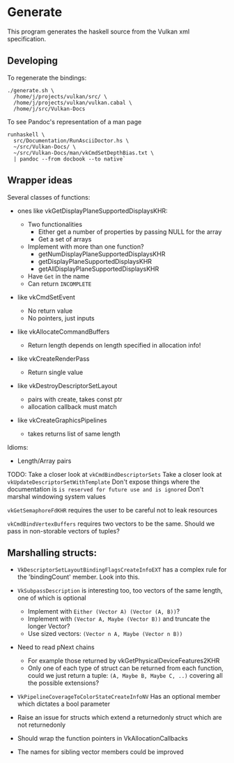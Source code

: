 # Generate

This program generates the haskell source from the Vulkan xml specification. 

## Developing

To regenerate the  bindings:

```
./generate.sh \
  /home/j/projects/vulkan/src/ \
  /home/j/projects/vulkan/vulkan.cabal \
  /home/j/src/Vulkan-Docs
```

To see Pandoc's representation of a man page

```
runhaskell \
  src/Documentation/RunAsciiDoctor.hs \
  ~/src/Vulkan-Docs/ \
  ~/src/Vulkan-Docs/man/vkCmdSetDepthBias.txt \
  | pandoc --from docbook --to native`
```

## Wrapper ideas

Several classes of functions:

- ones like vkGetDisplayPlaneSupportedDisplaysKHR:
  - Two functionalities
    - Either get a number of properties by passing NULL for the array
    - Get a set of arrays
  - Implement with more than one function?
    - getNumDisplayPlaneSupportedDisplaysKHR
    - getDisplayPlaneSupportedDisplaysKHR
    - getAllDisplayPlaneSupportedDisplaysKHR
  - Have `Get` in the name
  - Can return `INCOMPLETE`


- like vkCmdSetEvent
  - No return value
  - No pointers, just inputs

- like vkAllocateCommandBuffers
  - Return length depends on length specified in allocation info!

- like vkCreateRenderPass
  - Return single value

- like vkDestroyDescriptorSetLayout
  - pairs with create, takes const ptr
  - allocation callback must match

- like vkCreateGraphicsPipelines
  - takes returns list of same length

Idioms:

- Length/Array pairs

TODO:
  Take a closer look at `vkCmdBindDescriptorSets`
  Take a closer look at `vkUpdateDescriptorSetWithTemplate`
  Don't expose things where the documentation is `is reserved for future use and is ignored`
  Don't marshal windowing system values

`vkGetSemaphoreFdKHR` requires the user to be careful not to leak resources

`vkCmdBindVertexBuffers` requires two vectors to be the same. Should we pass in non-storable vectors of tuples?


## Marshalling structs:

- `VkDescriptorSetLayoutBindingFlagsCreateInfoEXT` has a complex rule for the
'bindingCount' member. Look into this.
- `VkSubpassDescription` is interesting too, too vectors of the same length,
  one of which is optional
  - Implement with `Either (Vector A) (Vector (A, B))`?
  - Implement with `(Vector A, Maybe (Vector B))` and truncate the longer Vector?
  - Use sized vectors: `(Vector n A, Maybe (Vector n B))`

- Need to read pNext chains
  - For example those returned by vkGetPhysicalDeviceFeatures2KHR
  - Only one of each type of struct can be returned from each function, could
    we just return a tuple: `(A, Maybe B, Maybe C, ..)` covering all the
    possible extensions?

- `VkPipelineCoverageToColorStateCreateInfoNV` Has an optional member which
  dictates a bool parameter

- Raise an issue for structs which extend a returnedonly struct which are not
  returnedonly

- Should wrap the function pointers in VkAllocationCallbacks

- The names for sibling vector members could be improved
